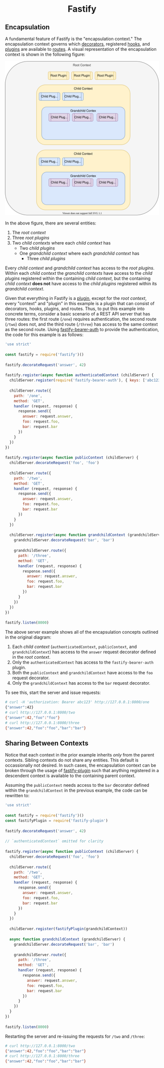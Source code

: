 <h1 align="center">Fastify</h1>

<a id="encapsulation"></a>
## Encapsulation

A fundamental feature of Fastify is the "encapsulation context." The
encapsulation context governs which [decorators](./Decorators.md), registered
[hooks](./Hooks.md), and [plugins](./Plugins.md) are available to
[routes](./Routes.md). A visual representation of the encapsulation context
is shown in the following figure:

![Figure 1](./resources/encapsulation_context.svg)

In the above figure, there are several entities:

1. The _root context_
2. Three _root plugins_
3. Two _child contexts_ where each _child context_ has
    * Two _child plugins_
    * One _grandchild context_ where each _grandchild context_ has
        - Three _child plugins_

Every _child context_ and _grandchild context_ has access to the _root plugins_.
Within each _child context_ the _granchild contexts_ have access to the
_child plugins_ registered within the containing _child context_, but the
containing _child context_ **does not** have access to the _child plugins_
registered within its _grandchild context_.

Given that everything in Fastify is a [plugin](./Plugins.md), except for the
_root context_, every "context" and "plugin" in this example is a plugin
that can consist of decorators, hooks, plugins, and routes. Thus, to put
this example into concrete terms, consider a basic scenario of a REST API
server that has three routes: the first route (`/one`) requires authentication,
the second route (`/two`) does not, and the third route (`/three`) has
access to the same context as the second route. Using
[fastify-bearer-auth][bearer] to provide the authentication, the code for this
example is as follows:

```js
'use strict'

const fastify = require('fastify')()

fastify.decorateRequest('answer', 42)

fastify.register(async function authenticatedContext (childServer) {
  childServer.register(require('fastify-bearer-auth'), { keys: ['abc123'] })

  childServer.route({
    path: '/one',
    method: 'GET',
    handler (request, response) {
      response.send({
        answer: request.answer,
        foo: request.foo,
        bar: request.bar
      })
    }
  })
})

fastify.register(async function publicContext (childServer) {
  childServer.decorateRequest('foo', 'foo')

  childServer.route({
    path: '/two',
    method: 'GET',
    handler (request, response) {
      response.send({
        answer: request.answer,
        foo: request.foo,
        bar: request.bar
      })
    }
  })

  childServer.register(async function grandchildContext (grandchildServer) {
    grandchildServer.decorateRequest('bar', 'bar')

    grandchildServer.route({
      path: '/three',
      method: 'GET',
      handler (request, response) {
        response.send({
          answer: request.answer,
          foo: request.foo,
          bar: request.bar
        })
      }
    })
  })
})

fastify.listen(8000)
```

The above server example shows all of the encapsulation concepts outlined in the
original diagram:

1. Each _child context_ (`authenticatedContext`, `publicContext`, and
`grandchildContext`) has access to the `answer` request decorator defined in
the _root context_.
2. Only the `authenticatedContext` has access to the `fastify-bearer-auth`
plugin.
3. Both the `publicContext` and `grandchildContext` have access to the `foo`
request decorator.
4. Only the `grandchildContext` has access to the `bar` request decorator.

To see this, start the server and issue requests:

```sh
# curl -H 'authorization: Bearer abc123' http://127.0.0.1:8000/one
{"answer":42}
# curl http://127.0.0.1:8000/two
{"answer":42,"foo":"foo"}
# curl http://127.0.0.1:8000/three
{"answer":42,"foo":"foo","bar":"bar"}
```

[bearer]: https://github.com/fastify/fastify-bearer-auth

<a id="shared-context"></a>
## Sharing Between Contexts

Notice that each context in the prior example inherits _only_ from the parent
contexts. Sibling contexts do not share any entities. This default is
occassionally not desired. In such cases, the encapsulation context can be
broken through the usage of [fastify-plugin][fastify-plugin] such that
anything registered in a descendent context is available to the containing
parent context.

Assuming the `publicContext` needs access to the `bar` decorator defined
within the `grandchildContext` in the previous example, the code can be
rewritten to:

```js
'use strict'

const fastify = require('fastify')()
const fastifyPlugin = require('fastify-plugin')

fastify.decorateRequest('answer', 42)

// `authenticatedContext` omitted for clarity

fastify.register(async function publicContext (childServer) {
  childServer.decorateRequest('foo', 'foo')

  childServer.route({
    path: '/two',
    method: 'GET',
    handler (request, response) {
      response.send({
        answer: request.answer,
        foo: request.foo,
        bar: request.bar
      })
    }
  })

  childServer.register(fastifyPlugin(grandchildContext))

  async function grandchildContext (grandchildServer) {
    grandchildServer.decorateRequest('bar', 'bar')

    grandchildServer.route({
      path: '/three',
      method: 'GET',
      handler (request, response) {
        response.send({
          answer: request.answer,
          foo: request.foo,
          bar: request.bar
        })
      }
    })
  }
})

fastify.listen(8000)
```

Restarting the server and re-issuing the requests for `/two` and `/three`:

```sh
# curl http://127.0.0.1:8000/two
{"answer":42,"foo":"foo","bar":"bar"}
# curl http://127.0.0.1:8000/three
{"answer":42,"foo":"foo","bar":"bar"}
```

[fastify-plugin]: https://github.com/fastify/fastify-plugin
